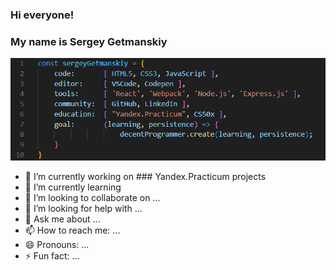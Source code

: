 ### Hi everyone! 
### My name is Sergey Getmanskiy
![about myself png](/my_js.png)

- 🔭 I’m currently working on ### Yandex.Practicum projects
- 🌱 I’m currently learning 
- 👯 I’m looking to collaborate on ...
- 🤔 I’m looking for help with ...
- 💬 Ask me about ...
- 📫 How to reach me: ...
- 😄 Pronouns: ...
- ⚡ Fun fact: ...

